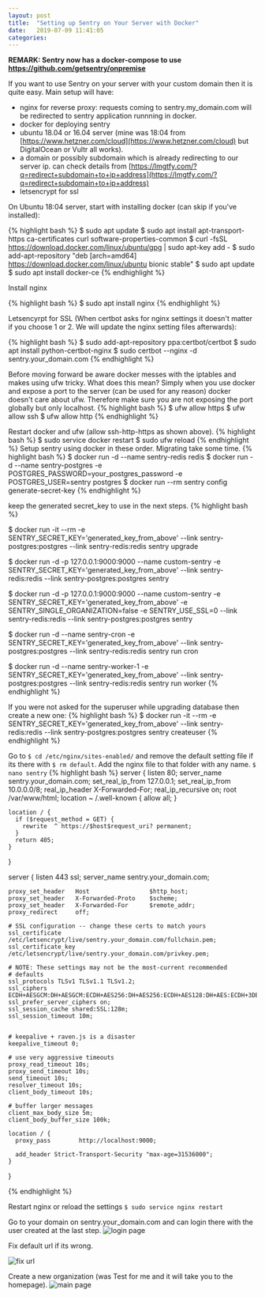 ```yaml
---
layout: post
title:  "Setting up Sentry on Your Server with Docker"
date:   2019-07-09 11:41:05
categories:
---
```

**REMARK: Sentry now has a docker-compose to use https://github.com/getsentry/onpremise**


If you want to use Sentry on your server with your custom domain then it is quite easy. Main setup will have: 

* nginx for reverse proxy: requests coming to sentry.my_domain.com will be redirected to sentry application runnning in docker. 
* docker for deploying sentry
* ubuntu 18.04 or 16.04 server (mine was 18:04 from [https://www.hetzner.com/cloud](https://www.hetzner.com/cloud) but DigitalOcean or Vultr all works). 
* a domain or possibly subdomain which is already redirecting to our server ip. can check details from [https://lmgtfy.com/?q=redirect+subdomain+to+ip+address](https://lmgtfy.com/?q=redirect+subdomain+to+ip+address)
* letsencrypt for ssl


On Ubuntu 18:04 server, start with installing docker (can skip if you've installed):

{% highlight bash %}
$ sudo apt update
$ sudo apt install apt-transport-https ca-certificates curl software-properties-common
$ curl -fsSL https://download.docker.com/linux/ubuntu/gpg | sudo apt-key add -
$ sudo add-apt-repository "deb [arch=amd64] https://download.docker.com/linux/ubuntu bionic stable"
$ sudo apt update
$ sudo apt install docker-ce
{% endhighlight %}

Install nginx

{% highlight bash %}
$ sudo apt install nginx
{% endhighlight %}

Letsencyrpt for SSL (When certbot asks for nginx settings it doesn't matter if you choose 1 or 2. We will update the nginx setting files afterwards):

{% highlight bash %}
$ sudo add-apt-repository ppa:certbot/certbot
$ sudo apt install python-certbot-nginx
$ sudo certbot --nginx -d sentry.your_domain.com
{% endhighlight %}

Before moving forward be aware docker messes with the iptables and makes using ufw tricky. What does this mean? Simply when you use docker and expose a port to the server (can be used for any reason) docker doesn't care about ufw. Therefore make sure you are not exposing the port globally but only localhost.
{% highlight bash %}
$ ufw allow https
$ ufw allow ssh
$ ufw allow http
{% endhighlight %}


Restart docker and ufw (allow ssh-http-https as shown above). 
{% highlight bash %}
$ sudo service docker restart
$ sudo ufw reload
{% endhighlight %}
Setup sentry using docker in these order. Migrating take some time.
{% highlight bash %}
   $ docker run -d --name sentry-redis redis
   $ docker run -d --name sentry-postgres -e POSTGRES_PASSWORD=your_postgres_password -e POSTGRES_USER=sentry postgres
   $ docker run --rm sentry config generate-secret-key
{% endhighlight %}

keep the generated secret_key to use in the next steps.
{% highlight bash %}

   $ docker run -it --rm -e SENTRY_SECRET_KEY='generated_key_from_above' --link sentry-postgres:postgres --link sentry-redis:redis sentry upgrade

   $ docker run -d -p 127.0.0.1:9000:9000 --name custom-sentry -e SENTRY_SECRET_KEY='generated_key_from_above' --link sentry-redis:redis --link sentry-postgres:postgres sentry

   $ docker run -d -p 127.0.0.1:9000:9000 --name custom-sentry -e SENTRY_SECRET_KEY='generated_key_from_above' -e SENTRY_SINGLE_ORGANIZATION=false -e SENTRY_USE_SSL=0 --link sentry-redis:redis --link sentry-postgres:postgres sentry   

   $ docker run -d --name sentry-cron -e SENTRY_SECRET_KEY='generated_key_from_above' --link sentry-postgres:postgres --link sentry-redis:redis sentry run cron

   $ docker run -d --name sentry-worker-1 -e SENTRY_SECRET_KEY='generated_key_from_above' --link sentry-postgres:postgres --link sentry-redis:redis sentry run worker
   {% endhighlight %}

   If you were not asked for the superuser while upgrading database then create a new one:
{% highlight bash %}
   $ docker run -it --rm -e SENTRY_SECRET_KEY='generated_key_from_above' --link sentry-redis:redis --link sentry-postgres:postgres sentry createuser
{% endhighlight %}

Go to `$ cd /etc/nginx/sites-enabled/` and remove the default setting file if its there with `$ rm default`. Add the nginx file to that folder with any name. `$ nano sentry`
{% highlight bash %}
 server {
    listen   80;
    server_name sentry.your_domain.com;
    set_real_ip_from 127.0.0.1;
    set_real_ip_from 10.0.0.0/8;
    real_ip_header X-Forwarded-For;
    real_ip_recursive on;
    root /var/www/html;
    location ~ /.well-known {
        allow all;
    }


    location / {
      if ($request_method = GET) {
        rewrite  ^ https://$host$request_uri? permanent;
      }
      return 405;
    }
  }

  server {
    listen   443 ssl;
    server_name sentry.your_domain.com;

    proxy_set_header   Host                 $http_host;
    proxy_set_header   X-Forwarded-Proto    $scheme;
    proxy_set_header   X-Forwarded-For      $remote_addr;
    proxy_redirect     off;

    # SSL configuration -- change these certs to match yours
    ssl_certificate /etc/letsencrypt/live/sentry.your_domain.com/fullchain.pem;
    ssl_certificate_key /etc/letsencrypt/live/sentry.your_domain.com/privkey.pem;

    # NOTE: These settings may not be the most-current recommended
    # defaults
    ssl_protocols TLSv1 TLSv1.1 TLSv1.2;
    ssl_ciphers ECDH+AESGCM:DH+AESGCM:ECDH+AES256:DH+AES256:ECDH+AES128:DH+AES:ECDH+3DES:DH+3DES:RSA+AESGCM:RSA+AES:RSA+3DES:!aNULL:!MD5:!DSS;
    ssl_prefer_server_ciphers on;
    ssl_session_cache shared:SSL:128m;
    ssl_session_timeout 10m;


    # keepalive + raven.js is a disaster
    keepalive_timeout 0;

    # use very aggressive timeouts
    proxy_read_timeout 10s;
    proxy_send_timeout 10s;
    send_timeout 10s;
    resolver_timeout 10s;
    client_body_timeout 10s;

    # buffer larger messages
    client_max_body_size 5m;
    client_body_buffer_size 100k;

    location / {
      proxy_pass        http://localhost:9000;

      add_header Strict-Transport-Security "max-age=31536000";
    }
  }

{% endhighlight %}

Restart nginx or reload the settings `$ sudo service nginx restart`

Go to your domain on sentry.your_domain.com and can login there with the user created at the last step.
![login page](/assets/img/sentry_login_page.png)

Fix default url if its wrong. 

![fix url](/assets/img/sentry_url_settings.png)

Create a new organization (was Test for me and it will take you to the homepage). 
![main page](/assets/img/sentry_main_page.png)


